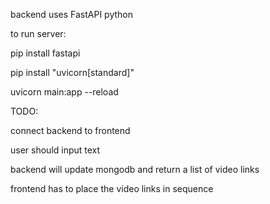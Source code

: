 backend uses FastAPI python

to run server:

pip install fastapi

pip install "uvicorn[standard]"

uvicorn main:app --reload

TODO:

connect backend to frontend

user should input text

backend will update mongodb and return a list of video links

frontend has to place the video links in sequence
